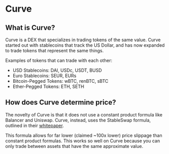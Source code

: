 # Curve

## What is Curve?

Curve is a DEX that specializes in trading tokens of the same value. Curve started out with stablecoins that track the US Dollar, and has now expanded to trade tokens that represent the same things.

Examples of tokens that can trade with each other:

* USD Stablecoins: DAI, USDc, USDT, BUSD
* Euro Stablecoins: SEUR, EURs
* Bitcoin-Pegged Tokens: wBTC, renBTC, sBTC
* Ether-Pegged Tokens: ETH, SETH

## How does Curve determine price?

The novelty of Curve is that it does not use a constant product formula like Balancer and Uniswap. Curve, instead, uses the StableSwap formula, outlined in their [whitepaper](https://www.curve.fi/stableswap-paper.pdf). 

This formula allows for far lower \(claimed ~100x lower\) price slippage than constant product formulas. This works so well on Curve because you can only trade between assets that have the same approximate value.



